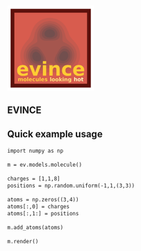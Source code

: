 <img src="graphics/evince_logo.png" width ="200px">

## EVINCE 

## Quick example usage

```import evince as ev
import numpy as np

m = ev.models.molecule()

charges = [1,1,8]
positions = np.random.uniform(-1,1,(3,3))

atoms = np.zeros((3,4))
atoms[:,0] = charges
atoms[:,1:] = positions

m.add_atoms(atoms)

m.render()
